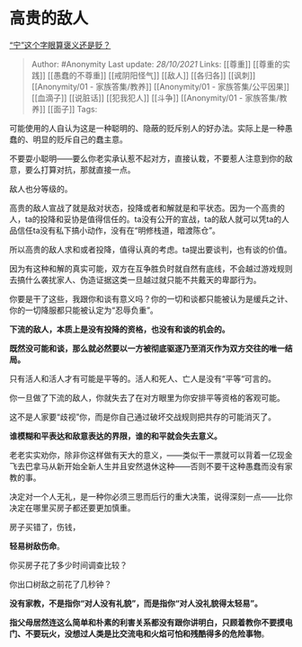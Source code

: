 # 高贵的敌人
[“宁”这个字眼算褒义还是贬？](https://www.zhihu.com/question/395346841/answer/2186397855)

> Author: #Anonymity 
Last update: *28/10/2021* 
Links: [[尊重]] [[尊重的实践]] [[愚蠢的不尊重]] [[戒阴阳怪气]] [[敌人]] [[各归各]] [[讽刺]] [[Anonymity/01 - 家族答集/教养]] [[Anonymity/01 - 家族答集/公平因果]] [[血滴子]] [[说脏话]] [[犯我犯人]] [[斗争]] [[Anonymity/01 - 家族答集/教养]] [[面子]]
Tags: 

可能使用的人自认为这是一种聪明的、隐蔽的贬斥别人的好办法。实际上是一种愚蠢的、明显的贬斥自己的蠢主意。

不要耍小聪明——要么你老实承认惹不起对方，直接认栽，不要惹人注意到你的敌意，要么打算对抗，那就直接一点。

敌人也分等级的。

高贵的敌人宣战了就是敌对状态，投降或者和解就是和平状态。因为一个高贵的人，ta的投降和妥协是值得信任的。ta没有公开的宣战，ta的敌人就可以凭ta的人品信任ta没有私下搞小动作，没有在“明修栈道，暗渡陈仓”。

所以高贵的敌人求和或者投降，值得认真的考虑。ta提出要谈判，也有谈的价值。

因为有这种和解的真实可能，双方在互争胜负时就自然有底线，不会越过游戏规则去搞什么袭扰家人、伪造证据这类一旦越过就只能不共戴天的卑鄙行为。

你要是干了这些，我跟你和谈有意义吗？你的一切和谈都只能被认为是缓兵之计、你的一切降服都只能被认定为“忍辱负重”。

**下流的敌人，本质上是没有投降的资格，也没有和谈的机会的。**

**既然没可能和谈，那么就必然要以一方被彻底驱逐乃至消灭作为双方交往的唯一结局。**

只有活人和活人才有可能是平等的。活人和死人、亡人是没有“平等“可言的。

你一旦做了下流的敌人，你就失去了在对方眼里为你安排平等资格的客观可能。

这不是人家要“歧视”你，而是你自己通过破坏交战规则把共存的可能消灭了。

**谁模糊和平表达和敌意表达的界限，谁的和平就会失去意义。**

老老实实劝你，除非你这样做有天大的意义，——类似干一票就可以背着一亿现金飞去巴拿马从新开始全新人生并且安然退休这种——否则不要干这种愚蠢而没有家教的事。

  

决定对一个人无礼，是一种你必须三思而后行的重大决策，说得深刻一点——比你决定在哪里买房子都还要更加慎重。

房子买错了，伤钱，

**轻易树敌伤命**。

你买房子花了多少时间调查比较？

你出口树敌之前花了几秒钟？

**没有家教，不是指你“对人没有礼貌”，而是指你“对人没礼貌得太轻易”。**

**指父母居然连这么简单和朴素的利害关系都没有跟你讲明白，**只顾着教你不要摸电门、不要玩火，没想过**人类是比交流电和火焰可怕和残酷得多的危险事物**。